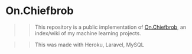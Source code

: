 # On.Chiefbrob

>> This repository is a public implementation of [On.Chiefbrob](https://on.chiefbrob.info), an index/wiki of my machine learning projects.

>> This was made with Heroku, Laravel, MySQL
